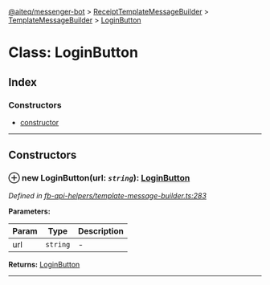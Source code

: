 [@aiteq/messenger-bot](../README.md) > [ReceiptTemplateMessageBuilder](../classes/receipttemplatemessagebuilder.md) > [TemplateMessageBuilder](../modules/receipttemplatemessagebuilder.templatemessagebuilder.md) > [LoginButton](../classes/receipttemplatemessagebuilder.templatemessagebuilder.loginbutton.md)



# Class: LoginButton

## Index

### Constructors

* [constructor](receipttemplatemessagebuilder.templatemessagebuilder.loginbutton.md#constructor)



---
## Constructors
<a id="constructor"></a>


### ⊕ **new LoginButton**(url: *`string`*): [LoginButton](receipttemplatemessagebuilder.templatemessagebuilder.loginbutton.md)



*Defined in [fb-api-helpers/template-message-builder.ts:283](https://github.com/aiteq/messenger-bot/blob/a540dbb/src/fb-api-helpers/template-message-builder.ts#L283)*



**Parameters:**

| Param | Type | Description |
| ------ | ------ | ------ |
| url | `string`   |  - |





**Returns:** [LoginButton](receipttemplatemessagebuilder.templatemessagebuilder.loginbutton.md)

---



